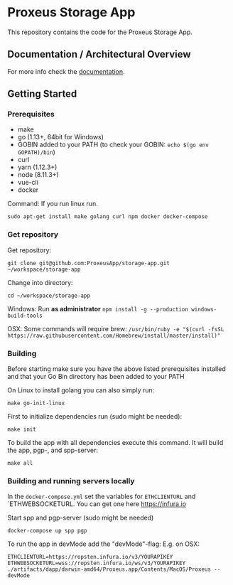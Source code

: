 # Proxeus Storage App

This repository contains the code for the Proxeus Storage App.

## Documentation / Architectural Overview
For more info check the [documentation](docs/overview.md).

## Getting Started

### Prerequisites
+ make
+ go (1.13+, 64bit for Windows)
+ GOBIN added to your PATH (to check your GOBIN: `echo $(go env GOPATH)/bin`)
+ curl
+ yarn (1.12.3+)
+ node (8.11.3+)
+ vue-cli
+ docker

Command:
If you run linux run.
```
sudo apt-get install make golang curl npm docker docker-compose
```

### Get repository

Get repository:
```
git clone git@github.com:ProxeusApp/storage-app.git ~/workspace/storage-app
```

Change into directory:
```
cd ~/workspace/storage-app
```

Windows:
Run **as administrator**
`npm install -g --production windows-build-tools`

OSX:
Some commands will require brew:
`/usr/bin/ruby -e "$(curl -fsSL https://raw.githubusercontent.com/Homebrew/install/master/install)"`

### Building
Before starting make sure you have the above listed prerequisites installed 
and that your Go Bin directory has been added to your PATH

On Linux to install golang you can also simply run:
```
make go-init-linux
``` 

First to initialize dependencies run (sudo might be needed):
```
make init
```

To build the app with all dependencies execute this command. It will build the app, pgp-, and spp-server:
```
make all
```

### Building and running servers locally

In the `docker-compose.yml` set the variables for `ETHCLIENTURL` and `ETHWEBSOCKETURL.
You can get one here https://infura.io

Start spp and pgp-server (sudo might be needed)
```
docker-compose up spp pgp
```

To run the app in devMode add the "devMode"-flag:
E.g. on OSX:
```
ETHCLIENTURL=https://ropsten.infura.io/v3/YOURAPIKEY ETHWEBSOCKETURL=wss://ropsten.infura.io/ws/v3/YOURAPIKEY ./artifacts/dapp/darwin-amd64/Proxeus.app/Contents/MacOS/Proxeus --devMode
```
